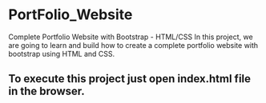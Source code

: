 # PortFolio_Website
Complete Portfolio Website with Bootstrap - HTML/CSS In this project, we are going to learn and build how to create a complete portfolio website with bootstrap using HTML and CSS.

## To execute this project just open index.html file in the browser.
